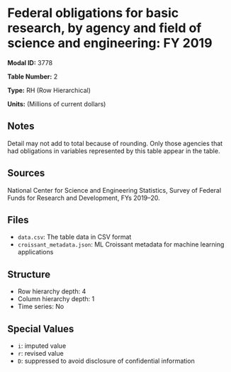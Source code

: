 # Federal obligations for basic research, by agency and field of science and engineering: FY 2019

**Modal ID:** 3778

**Table Number:** 2

**Type:** RH (Row Hierarchical)

**Units:** (Millions of current dollars)

## Notes

Detail may not add to total because of rounding. Only those agencies that had obligations in variables represented by this table appear in the table.

## Sources

National Center for Science and Engineering Statistics, Survey of Federal Funds for Research and Development, FYs 2019–20.

## Files

- `data.csv`: The table data in CSV format
- `croissant_metadata.json`: ML Croissant metadata for machine learning applications

## Structure

- Row hierarchy depth: 4
- Column hierarchy depth: 1
- Time series: No

## Special Values

- `i`: imputed value
- `r`: revised value
- `D`: suppressed to avoid disclosure of confidential information

